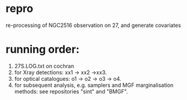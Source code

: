 # repro
re-processing of NGC2516 observation on 27, and generate covariates

# running order:
1. 27S.LOG.txt on cochran
2. for Xray detections:
   xx1 -> xx2 ->xx3.
3. for optical catalogues:
   o1 -> o2 -> o3 -> o4.
4. for subsequent analysis, e.g. samplers and MGF marginalisation methods:
   see repositories "sint" and "BMGF".
